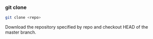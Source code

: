 ### git clone

```bash
git clone <repo>
```

Download the repository specified by repo and checkout HEAD of the master branch.